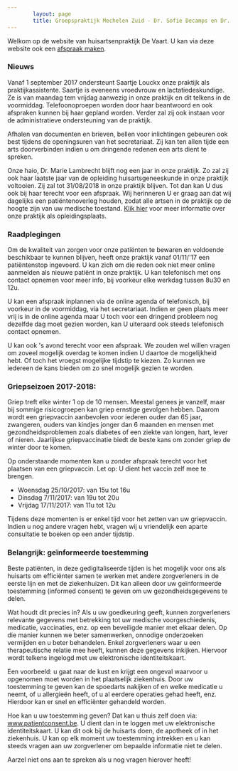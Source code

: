 ```yaml
---
        layout: page
        title: Groepspraktijk Mechelen Zuid - Dr. Sofie Decamps en Dr. Sofie Van Tongelen
---
```


Welkom op de website van huisartsenpraktijk De Vaart. U kan via deze website ook een <a href="http://www.introlution.be/clientwebsites/doctorwebsite_2/logincustom.aspx?domain=huisartsendevaart.be" target="_blank">afspraak maken</a>. 

### Nieuws

Vanaf 1 september 2017 ondersteunt Saartje Louckx onze praktijk als praktijkassistente. Saartje is eveneens vroedvrouw en lactatiedeskundige. Ze is van maandag tem vrijdag aanwezig in onze praktijk en dit telkens in de voormiddag. Telefoonoproepen worden door haar beantwoord en ook afspraken kunnen bij haar gepland worden.  Verder zal zij ook instaan voor de administratieve ondersteuning van de praktijk.

Afhalen van documenten en brieven, bellen voor inlichtingen gebeuren ook best tijdens de openingsuren van het secretariaat.
Zij kan ten allen tijde een arts doorverbinden indien u om dringende redenen een arts dient te spreken. 

Onze haio, Dr. Marie Lambrecht blijft nog een jaar in onze praktijk. Zo zal zij ook haar laatste jaar van de opleiding huisartsgeneeskunde in onze praktijk voltooien. Zij zal tot 31/08/2018 in onze praktijk blijven. Tot dan kan U dus ook bij haar terecht voor een afspraak. Wij herinneren U er graag aan dat wij dagelijks een patiëntenoverleg houden, zodat alle artsen in de praktijk op de hoogte zijn van uw medische toestand. <a href="praktischeinfo.html#opleidingspraktijk">Klik hier</a> voor meer informatie over onze praktijk als opleidingsplaats.

### Raadplegingen

Om de kwaliteit van zorgen voor onze patiënten te bewaren en voldoende beschikbaar te kunnen blijven, heeft onze praktijk vanaf 01/11/'17 een patiëntenstop ingevoerd. U kan zich om die reden ook niet meer online aanmelden als nieuwe patiënt in onze praktijk. U kan telefonisch met ons contact opnemen voor meer info, bij voorkeur elke werkdag tussen 8u30 en 12u.

U kan een afspraak inplannen via de online agenda of telefonisch, bij voorkeur in de voormiddag, via het secretariaat. Indien er geen plaats meer vrij is in de online agenda maar U toch voor een dringend probleem nog dezelfde dag moet gezien worden, kan U uiteraard ook steeds telefonisch contact opnemen. 

U kan ook 's avond terecht voor een afspraak. We zouden wel willen vragen om zoveel mogelijk overdag te komen indien U daartoe de mogelijkheid hebt. Of toch het vroegst mogelijke tijdstip te kiezen. Zo kunnen we iedereen de kans bieden om zo snel mogelijk gezien te worden.

### Griepseizoen 2017-2018:

Griep treft elke winter 1 op de 10 mensen. Meestal genees je vanzelf, maar bij sommige risicogroepen kan griep ernstige gevolgen hebben. Daarom wordt een griepvaccin aanbevolen voor iederen ouder dan 65 jaar, zwangeren, ouders van kindjes jonger dan 6 maanden en mensen met gezondheidsproblemen zoals diabetes of een ziekte van longen, hart, lever of nieren. Jaarlijkse griepvaccinatie biedt de beste kans om zonder griep de winter door te komen.

Op onderstaande momenten kan u zonder afspraak terecht voor het plaatsen van een griepvaccin. Let op: U dient het vaccin zelf mee te brengen.
- Woensdag 25/10/2017: van 15u tot 16u
- Dinsdag 7/11/2017: van 19u tot 20u
- Vrijdag 17/11/2017: van 11u tot 12u

Tijdens deze momenten is er enkel tijd voor het zetten van uw griepvaccin. Indien u nog andere vragen hebt, vragen wij u vriendelijk een aparte consultatie te boeken op een ander tijdstip.


 
### Belangrijk: geïnformeerde toestemming

Beste patiënten, in deze gedigitaliseerde tijden is het mogelijk voor ons als huisarts om efficiënter samen te werken met andere zorgverleners in de eerste lijn en met de ziekenhuizen. Dit kan alleen door uw geïnformeerde toestemming (informed consent) te geven om uw gezondheidsgegevens te delen.

Wat houdt dit precies in? Als u uw goedkeuring geeft, kunnen zorgverleners relevante gegevens met betrekking tot uw medische voorgeschiedenis, medicatie, vaccinaties, enz. op een beveiligde manier met elkaar delen. Op die manier kunnen we beter samenwerken, onnodige onderzoeken vermijden en u beter behandelen. Enkel zorgverleners waar u een therapeutische relatie mee heeft, kunnen deze gegevens inkijken. Hiervoor wordt telkens ingelogd met uw elektronische identiteitskaart. 

Een voorbeeld: u gaat naar de kust en krijgt een ongeval waarvoor u opgenomen moet worden in het plaatselijk ziekenhuis. Door uw toestemming te geven kan de spoedarts nakijken of en welke medicatie u neemt, of u allergieën heeft, of u al eerdere operaties gehad heeft, enz. Hierdoor kan er snel en efficiënter gehandeld worden.

Hoe kan u uw toestemming geven? Dat kan u thuis zelf doen via: <a href="www.patientconsent.be">www.patientconsent.be</a>. U dient dan in te loggen met uw elektronische identiteitskaart. U kan dit ook bij de huisarts doen, de apotheek of in het ziekenhuis. U kan op elk moment uw toestemming intrekken en u kan steeds vragen aan uw zorgverlener om bepaalde informatie niet te delen.

Aarzel niet ons aan te spreken als u nog vragen hierover heeft!






